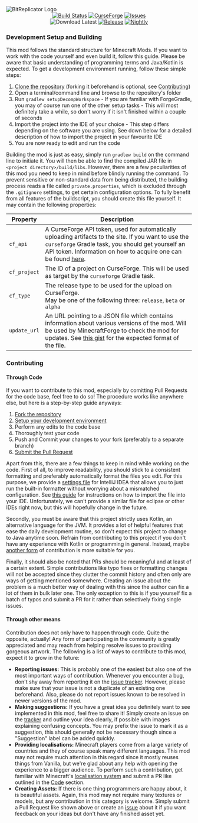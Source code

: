 <img align="center" src="http://patches.mineformers.de/minecraft/vimmersion/github_images/banner.png?t=0" alt="BitReplicator Logo">
<div align="center">
  <a href="https://travis-ci.org/PaleoCrafter/BitReplicator"><img src="http://services.mineformers.de/travis/build-status/PaleoCrafter/BitReplicator" alt="Build Status"></a>
  <a href="http://minecraft.curseforge.com/projects/bit-replicator"><img src="http://services.mineformers.de/static/curseforge" alt="CurseForge"></a>
  <a href="https://github.com/PaleoCrafter/BitReplicator/issues"><img src="http://services.mineformers.de/static/issues" alt="Issues"></a>
</div>
<div align="center">
  <img src="http://services.mineformers.de/static/download.svg" alt="Download Latest">
  <a href="http://services.mineformers.de/download/release/255906-bit-replicator"><img src="http://services.mineformers.de/download/release.svg" alt="Release"></a>
  <a href="http://services.mineformers.de/download/nightly/paleocrafter/MinecraftMods/BitReplicator"><img src="http://services.mineformers.de/download/nightly.svg" alt="Nightly"></a>
</div>

### Development Setup and Building
This mod follows the standard structure for Minecraft Mods. If you want to work with the code yourself and even build it, follow this guide. Please be aware that basic understanding of programming terms and Java/Kotlin is expected.
To get a development environment running, follow these simple steps:

  1. [Clone the repository](https://help.github.com/articles/cloning-a-repository/) (forking it beforehand is optional, see [Contributing](#contributing))
  2. Open a terminal/command line and browse to the repository's folder
  3. Run `gradlew setupDecompWorkspace`
    - If you are familiar with ForgeGradle, you may of course run one of the other setup tasks
    - This will most definitely take a while, so don't worry if it isn't finished within a couple of seconds
  4. Import the project into the IDE of your choice
    - This step differs depending on the software you are using. See down below for a detailed description of how to import the project in your favourite IDE
  5. You are now ready to edit and run the code

Building the mod is just as easy, simply run `gradlew build` on the command line to initiate it. You will then be able to find the compiled JAR file in `<project directory>/build/libs`. However, there are a few peculiarities of this mod you need to keep in mind before blindly running the command. To prevent sensitive or non-standard data from being distributed, the building process reads a file called `private.properties`, which is excluded through the `.gitignore` settings, to get certain configuration options. To fully benefit from all features of the buildscript, you should create this file yourself. It may contain the following properties:

|Property|Description|
|--------|-----------|
|`cf_api`|A CurseForge API token, used for automatically uploading artifacts to the site. If you want to use the `curseforge` Gradle task, you should get yourself an API token. Information on how to acquire one can be found [here](https://github.com/curseforge/api#generate-a-token).|
|`cf_project`|The ID of a project on CurseForge. This will be used as target by the `curseforge` Gradle task.|
|`cf_type`|The release type to be used for the upload on CurseForge.<br>May be one of the following three: `release`, `beta` or `alpha`|
|`update_url`|An URL pointing to a JSON file which contains information about various versions of the mod. Will be used by MinecraftForge to check the mod for updates. See [this gist](https://gist.github.com/LexManos/7aacb9aa991330523884) for the expected format of the file.|

### Contributing
#### Through Code
If you want to contribute to this mod, especially by comitting Pull Requests for the code base, feel free to do so! The procedure works like anywhere else, but here is a step-by-step guide anyways:

  1. [Fork the repository](https://help.github.com/articles/fork-a-repo/)
  2. [Setup your development environment](https://github.com/PaleoCrafter/BitReplicator/new/master?readme=1#development-setup-and-building)
  3. Perform any edits to the code base
  4. Thoroughly test your code
  5. Push and Commit your changes to your fork (preferably to a separate branch)
  6. [Submit the Pull Request](https://help.github.com/articles/creating-a-pull-request/)

Apart from this, there are a few things to keep in mind while working on the code.
First of all, to improve readability, you should stick to a consistent formatting and preferably automatically format the files you edit. For this purpose, we provide a [settings file](https://gist.github.com/PaleoCrafter/abb5a3b62dee0760bf8476191ce27d9d) for IntelliJ IDEA that allows you to just run the built-in formatter without worrying about a mismatched configuration. See [this guide](https://www.jetbrains.com/help/idea/2016.1/copying-code-style-settings.html) for instructions on how to import the file into your IDE. Unfortunately, we can't provide a similar file for eclipse or other IDEs right now, but this will hopefully change in the future.

Secondly, you must be aware that this project strictly uses Kotlin, an alternative language for the JVM. It provides a lot of helpful features that ease the daily development routine, so don't expect this project to change to Java anytime soon. Refrain from contributing to this project if you don't have any experience with Kotlin or programming in general. Instead, maybe [another form](#through-other-means) of contribution is more suitable for you.

Finally, it should also be noted that PRs should be meaningful and at least of a certain extent. Simple contributions like typo fixes or formatting changes will not be accepted since they clutter the commit history and often only are ways of getting mentioned somewhere. Creating an issue about the problem is a much better way of dealing with this since the author can fix a lot of them in bulk later one. The only exception to this is if you yourself fix a batch of typos and submit a PR for it rather than selectively fixing single issues.

#### Through other means
Contribution does not only have to happen through code. Quite the opposite, actually! Any form of participating in the community is greatly appreciated and may reach from helping resolve issues to providing gorgeous artwork. The following is a list of ways to contribute to this mod, expect it to grow in the future:

  - **Reporting issues:** This is probably one of the easiest but also one of the most important ways of contribution. Whenever you encounter a bug, don't shy away from reporting it on the [issue tracker](https://github.com/PaleoCrafter/BitReplicator/issues). However, please make sure that your issue is not a duplicate of an existing one beforehand. Also, please do not report issues known to be resolved in newer versions of the mod.
  - **Making suggestions:** If you have a great idea you definitely want to see implemented in this mod, feel free to share it! Simply create an issue on the [tracker](https://github.com/PaleoCrafter/BitReplicator/issues) and outline your idea clearly, if possible with images explaining confusing concepts. You may prefix the issue to mark it as a suggestion, this should generally not be necessary though since a "Suggestion" label can be added quickly.
  - **Providing localisations:** Minecraft players come from a large variety of countries and they of course speak many different languages. This mod may not require much attention in this regard since it mostly reuses things from Vanilla, but we're glad about any help with opening the experience to a bigger audience. To perform such a contribution, get familiar with Minecraft's [localisation system](http://minecraft.gamepedia.com/Language) and submit a PR like outlined in the [Code](#through-code) section.
  - **Creating Assets:** If there is one thing programmers are happy about, it is beautiful assets. Again, this mod may not require many textures or models, but any contribution in this category is welcome. Simply submit a Pull Request like shown above or create an [issue](https://github.com/PaleoCrafter/BitReplicator/issues) about it if you want feedback on your ideas but don't have any finished asset yet.